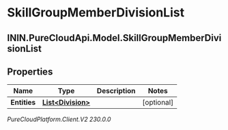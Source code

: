 # SkillGroupMemberDivisionList

## ININ.PureCloudApi.Model.SkillGroupMemberDivisionList

## Properties

|Name | Type | Description | Notes|
|------------ | ------------- | ------------- | -------------|
| **Entities** | [**List&lt;Division&gt;**](Division) |  | [optional] |



_PureCloudPlatform.Client.V2 230.0.0_
